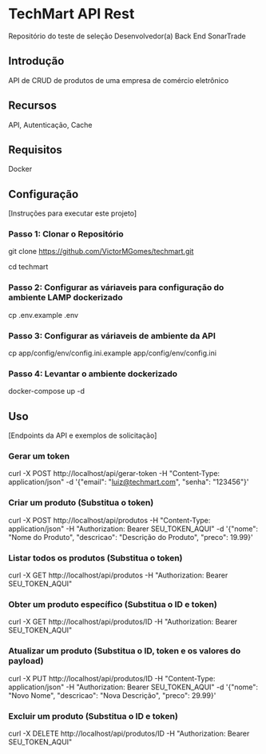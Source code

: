 # TechMart API Rest

Repositório do teste de seleção Desenvolvedor(a) Back End SonarTrade

## Introdução

API de CRUD de produtos de uma empresa de comércio eletrônico

## Recursos

API, Autenticação, Cache

## Requisitos

Docker

## Configuração

[Instruções para executar este projeto]

### Passo 1: Clonar o Repositório
git clone https://github.com/VictorMGomes/techmart.git

cd techmart

### Passo 2: Configurar as váriaveis para configuração do ambiente LAMP dockerizado
cp .env.example .env

### Passo 3: Configurar as váriaveis de ambiente da API
cp app/config/env/config.ini.example app/config/env/config.ini

### Passo 4: Levantar o ambiente dockerizado
docker-compose up -d

## Uso
[Endpoints da API e exemplos de solicitação]

### Gerar um token
curl -X POST http://localhost/api/gerar-token -H "Content-Type: application/json" -d '{"email": "luiz@techmart.com", "senha": "123456"}'

### Criar um produto (Substitua o token)
curl -X POST http://localhost/api/produtos -H "Content-Type: application/json" -H "Authorization: Bearer SEU_TOKEN_AQUI" -d '{"nome": "Nome do Produto", "descricao": "Descrição do Produto", "preco": 19.99}'

### Listar todos os produtos (Substitua o token)
curl -X GET http://localhost/api/produtos -H "Authorization: Bearer SEU_TOKEN_AQUI"

### Obter um produto específico (Substitua o ID e token)
curl -X GET http://localhost/api/produtos/ID -H "Authorization: Bearer SEU_TOKEN_AQUI"

### Atualizar um produto (Substitua o ID, token e os valores do payload)
curl -X PUT http://localhost/api/produtos/ID -H "Content-Type: application/json" -H "Authorization: Bearer SEU_TOKEN_AQUI" -d '{"nome": "Novo Nome", "descricao": "Nova Descrição", "preco": 29.99}'

### Excluir um produto (Substitua o ID e token)
curl -X DELETE http://localhost/api/produtos/ID -H "Authorization: Bearer SEU_TOKEN_AQUI"

